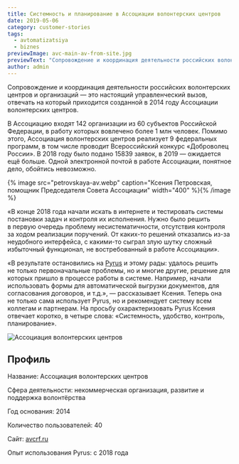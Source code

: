 ```yaml
---
title: Системность и планирование в Ассоциации волонтерских центров
date: 2019-05-06
category: customer-stories
tags:
  - avtomatizatsiya
  - biznes
previewImage: avc-main-av-from-site.jpg
previewText: "Сопровождение и координация деятельности российских волонтерских центров и организаций — это настоящий управленческий вызов, отвечать на который приходится созданной в 2014 году Ассоциации волонтерских центров."
author: admin
---
```

Сопровождение и координация деятельности российских волонтерских центров и организаций — это настоящий управленческий вызов, отвечать на который приходится созданной в 2014 году Ассоциации волонтерских центров.

В Ассоциацию входят 142 организации из 60 субъектов Российской Федерации, в работу которых вовлечено более 1 млн человек. Помимо этого, Ассоциация волонтерских центров реализует 9 федеральных программ, в том числе проводит Всероссийский конкурс «Доброволец России». В 2018 году было подано 15839 заявок, в 2019 — ожидается ещё больше. Одной электронной почтой в работе Ассоциации, понятное дело, обойтись невозможно.

{% image src="petrovskaya-av.webp" caption="Ксения Петровская, помощник Председателя Совета Ассоциации" width="400" %}{% /image %}

«В конце 2018 года начали искать в интернете и тестировать системы постановки задач и контроля их исполнения. Нужно было решить в первую очередь проблему несистематичности, отсутствия контроля за ходом реализации поручений. От каких-то решений отказались из-за неудобного интерфейса, с какими-то сыграл злую шутку сложный избыточный функционал, не востребованный в работе Ассоциации».

«В результате остановились на [Pyrus](https://pyrus.com/ru/) и этому рады: удалось решить не только первоначальные проблемы, но и многие другие, решение для которых пришло в процессе работы в системе. Например, начали использовать формы для автоматической выгрузки документов, для согласования договоров, и т.д.», — рассказывает Ксения. Теперь она не только сама использует Pyrus, но и рекомендует систему всем коллегам и партнерам. На просьбу охарактеризовать Pyrus Ксения отвечает коротко, в четыре слова: «Системность, удобство, контроль, планирование».

![Ассоциация волонтерских центров](avc-768x1024.webp)

## Профиль

Название: Ассоциация волонтерских центров

Сфера деятельности: некоммерческая организация, развитие и поддержка волонтёрства

Год основания: 2014

Количество пользователей: 40

Сайт: [avcrf.ru](http://avcrf.ru/)

Опыт использования Pyrus: с 2018 года